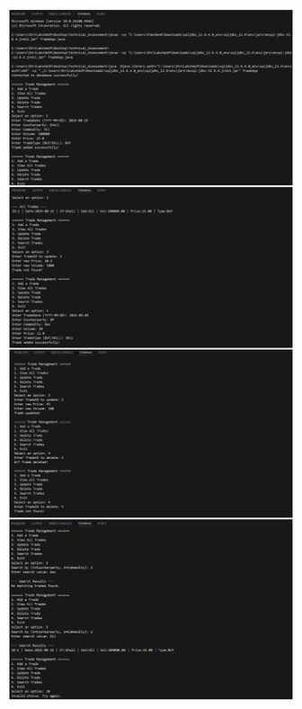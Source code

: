 ![image alt](https://github.com/Shri31Shetty/Technical-Assissment/blob/main/result1.png?raw=true)
![image alt](https://github.com/Shri31Shetty/Technical-Assissment/blob/b70efa1a7a3239cc30a04aa44beadb6ccbc5799c/result2.png)
![image alt](https://github.com/Shri31Shetty/Technical-Assissment/blob/65218a0e37a06510a0f04707262b8106a3b0047e/result3.png)
![image alt](https://github.com/Shri31Shetty/Technical-Assissment/blob/655251eb1ae9509039e62b28f9a875b9f28d8841/result4.png)
